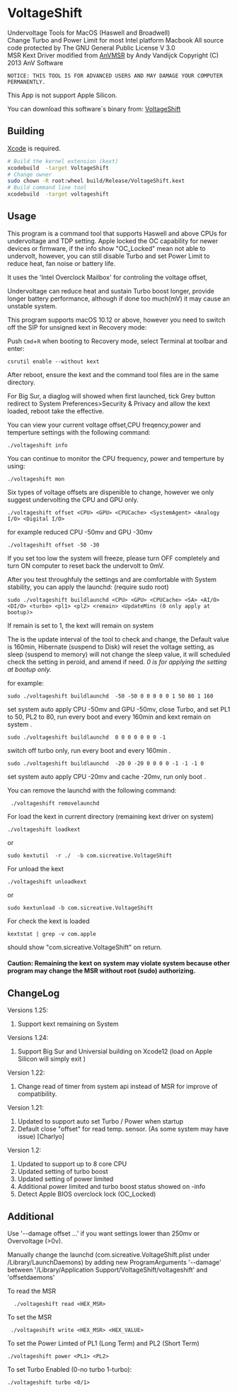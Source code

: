 # VoltageShift 
Undervoltage Tools for MacOS (Haswell and Broadwell)<br />
Change Turbo and Power Limit for most Intel platform Macbook
All source code protected by      The GNU General Public License V 3.0   <br />
MSR Kext Driver modified from 
[AnVMSR](http://www.insanelymac.com/forum/topic/291833-anvmsr-v10-tool-and-driver-to-read-from-or-write-to-cpu-msr-registers/)
by  Andy Vandijck Copyright (C) 2013 AnV Software

    NOTICE: THIS TOOL IS FOR ADVANCED USERS AND MAY DAMAGE YOUR COMPUTER PERMANENTLY.
    

This App is not support Apple Silicon.

You can download this software´s binary from:
[VoltageShift](voltageshift_1.25.zip)

Building
--------
[Xcode](https://developer.apple.com/xcode/) is required.

```bash
# Build the kernel extension (kext)
xcodebuild  -target VoltageShift
# Change owner
sudo chown -R root:wheel build/Release/VoltageShift.kext
# Build command line tool
xcodebuild  -target voltageshift
```

Usage
--------

This program is a command tool that supports Haswell and above CPUs for undervoltage and TDP setting.
Apple locked the OC capability for newer devices or firmware, if the info show "OC_Locked" mean not able to undervolt, however, you can still disable Turbo and set Power Limit to reduce heat, fan noise or battery life.

It uses the 'Intel Overclock Mailbox' for controling the voltage offset, 

Undervoltage can reduce heat and sustain Turbo boost longer, provide longer battery performance, although if done too much(mV) it may cause an unstable system.

This program supports macOS 10.12 or above, however you need to switch off the SIP for unsigned kext in Recovery mode:

Push `Cmd`+`R` when booting to Recovery mode, select Terminal at toolbar and enter: 
    
    csrutil enable --without kext
    
After reboot, ensure the kext and the command tool files are in the same directory.


For Big Sur, a diaglog will showed when first launched, tick Grey button redirect to System Preferences>Security & Privacy and allow the kext loaded, reboot take the effective.


You can view your current voltage offset,CPU freqency,power and temperture settings with the following command:

    ./voltageshift info
    
You can continue to monitor the CPU frequency, power and temperture by using:

    ./voltageshift mon
    
Six types of voltage offsets are dispenible to change, however we only suggest undervolting the CPU and GPU only.

    ./voltageshift offset <CPU> <GPU> <CPUCache> <SystemAgent> <Analogy I/O> <Digital I/O>
    
for example reduced CPU -50mv and GPU -30mv

    ./voltageshift offset -50 -30

If you set too low the system will freeze, please turn OFF completely and turn ON computer to reset back the undervolt to 0mV.

After you test throughfuly the settings and are comfortable with System stability, you can apply the launchd: (require sudo root)

    sudo ./voltageshift buildlaunchd <CPU> <GPU> <CPUCache> <SA> <AI/O> <DI/O> <turbo> <pl1> <pl2> <remain> <UpdateMins (0 only apply at bootup)>
    
If remain is set to 1, the kext will remain on system     

The <Update Mins> is the update interval of the tool to check and change, the Default value is 160min, Hibernate (suspend to Disk) will reset the voltage setting, as sleep (suspend to memory) will not change the sleep value, it will scheduled check the setting in peroid, and amend if need. *0 is for applying the setting at bootup only.*

for example:

    sudo ./voltageshift buildlaunchd  -50 -50 0 0 0 0 0 1 50 80 1 160

set system auto apply CPU -50mv and GPU -50mv, close Turbo, and set PL1 to 50, PL2 to 80, run every boot and every 160min and kext remain on system .

    sudo ./voltageshift buildlaunchd  0 0 0 0 0 0 0 -1

switch off turbo only, run every boot and every 160min .

    sudo ./voltageshift buildlaunchd  -20 0 -20 0 0 0 0 -1 -1 -1 0

set system auto apply CPU -20mv and cache -20mv, run only boot .

You can remove the launchd with the following command:

     ./voltageshift removelaunchd
     
For load the kext in current directory (remaining kext driver on system)
 
    ./voltageshift loadkext

or

    sudo kextutil  -r ./  -b com.sicreative.VoltageShift
    
    
For unload the kext 

    ./voltageshift unloadkext

or
    
    sudo kextunload -b com.sicreative.VoltageShift
    
For check the kext is loaded

    kextstat | grep -v com.apple
    
should show "com.sicreative.VoltageShift"  on return.


#### Caution: Remaining the kext on system may violate system because other program may change the MSR without root (sudo) authorizing.



ChangeLog
---------

Versions 1.25:
1. Support kext remaining on System

Versions 1.24:
1. Support Big Sur and Universial building on Xcode12 (load on Apple Silicon will simply exit )


Version 1.22:
1. Change read of timer from system api instead of MSR for improve of compatibility. 

Version 1.21:
1. Updated to support auto set Turbo / Power when startup  
2. Default close "offset" for read temp. sensor. (As some system may have issue) [Charlyo]

Version 1.2:
1. Updated to support up to 8 core CPU
2. Updated setting of turbo boost
3. Updated setting of power limited 
4. Additional power limited and turbo boost status showed on -info 
5. Detect Apple BIOS overclock lock (OC_Locked)


Additional
--------

   Use '--damage offset ...' if you want settings lower than 250mv or Overvoltage (>0v).
   
   Manually change the launchd (com.sicreative.VoltageShift.plist under /Library/LaunchDaemons)
   by adding new ProgramArguments '--damage' between 
   '/Library/Application Support/VoltageShift/voltageshift' and 'offsetdaemons'
   
   
   
   
   To read the MSR 
   
      ./voltageshift read <HEX_MSR>
      
   To set the MSR
   
     ./voltageshift write <HEX_MSR> <HEX_VALUE>
     
To set the Power Limted of PL1 (Long Term) and PL2 (Short Term)  
    
    ./voltageshift power <PL1> <PL2>
     
To set Turbo Enabled (0-no turbo 1-turbo):

    ./voltageshift turbo <0/1>

 
   


    






